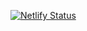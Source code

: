[![Netlify Status](https://api.netlify.com/api/v1/badges/2a5c9fe9-6848-4307-b7c3-cc4be9f4afd6/deploy-status)](https://app.netlify.com/sites/my-small-recipe-book/deploys)

## 